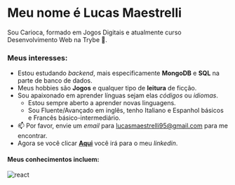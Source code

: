 # Meu nome é Lucas Maestrelli
Sou Carioca, formado em Jogos Digitais e atualmente curso Desenvolvimento Web na Trybe 🚀.

### Meus interesses:
- Estou estudando *backend*, mais especificamente **MongoDB** e **SQL** na parte de banco de dados.
- Meus hobbies são **Jogos** e qualquer tipo de **leitura** de ficção.
- Sou apaixonado em aprender línguas sejam elas *códigos* ou *idiomas*.
  - Estou sempre aberto a aprender novas linguagens.
  - Sou Fluente/Avançado em inglês, tenho Italiano e Espanhol básicos e Francês básico-intermediário.
- 📫 Por favor, envie um *email* para lucasmaestrelli95@gmail.com para me encontrar.
- Agora se você clicar **[Aqui](https://www.linkedin.com/in/lucas-maestrelli/)** você irá para o meu *linkedin*.

#### Meus conhecimentos incluem:
![react](https://bognarjunior.files.wordpress.com/2018/03/if_react-js_logo_1174949.png)
